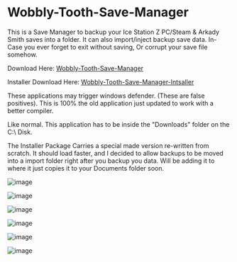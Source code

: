 # Wobbly-Tooth-Save-Manager
This is a Save Manager to backup your Ice Station Z PC/Steam & Arkady Smith saves into a folder. It can also import/inject backup save data. In-Case you ever forget to exit without saving, Or corrupt your save file somehow.

Download Here: [Wobbly-Tooth-Save-Manager](https://github.com/Cracko298/Wobbly-Tooth-Save-Manager/files/7872637/Wobbly-Tooth-Save-Manager.zip)

Installer Download Here: [Wobbly-Tooth-Save-Manager-Intsaller](https://github.com/Cracko298/Wobbly-Tooth-Save-Manager/files/7872640/Wobbly-Tooth-Save-Manager-Intsaller.zip)

These applications may trigger windows defender. (These are false positives). This is 100% the old application just updated to work with a better compiler.

Like normal. This application has to be inside the "Downloads" folder on the C:\ Disk.

The Installer Package Carries a special made version re-written from scratch. It should load faster, and I decided to allow backups to be moved into a import folder right after you backup you data. Will be adding it to where it just copies it to your Documents folder soon.

![image](https://user-images.githubusercontent.com/78656905/145324657-6d5ff939-2e16-4866-b200-2933396f0920.png)

![image](https://user-images.githubusercontent.com/78656905/145324754-025b1f50-7a33-45c5-b957-9b51da957df2.png)

![image](https://user-images.githubusercontent.com/78656905/145325051-3eb21cbf-fb44-45b8-9627-35d7f67d45c8.png)

![image](https://user-images.githubusercontent.com/78656905/145324824-de73c180-e659-47d2-a108-d133b4e547bd.png)

![image](https://user-images.githubusercontent.com/78656905/145324938-e90f6545-b418-4b96-8770-4a915f0b1610.png)

![image](https://user-images.githubusercontent.com/78656905/145325359-4534f56c-9550-4c2e-84b1-96039f3cf5ab.png)
